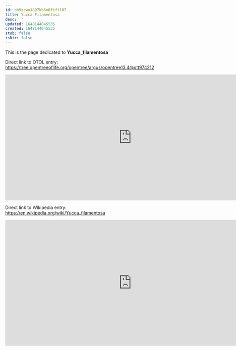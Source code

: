 ```yaml
---
id: oh9zcwo1897kb6m8fiftl87
title: Yucca Filamentosa
desc: ''
updated: 1648144045535
created: 1648144045535
stub: false
isDir: false
---
```

This is the page dedicated to **Yucca_filamentosa**


Direct link to OTOL entry: https://tree.opentreeoflife.org/opentree/argus/opentree13.4@ott974212



<html>
    <body>
    <iframe src="https://tree.opentreeoflife.org/opentree/argus/opentree13.4@ott974212"
    width="800" height="400" frameborder="0" allowfullscreen> </iframe>
    </body>
</html>
    


Direct link to Wikipedia entry: https://en.wikipedia.org/wiki/Yucca_filamentosa



<html>
    <body>
    <iframe src="https://en.wikipedia.org/wiki/Yucca_filamentosa"
    width="800" height="400" frameborder="0" allowfullscreen> </iframe>
    </body>
</html>
    
